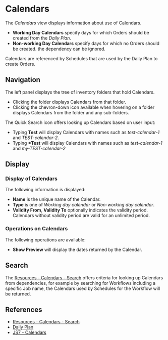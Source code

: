 # Calendars

The *Calendars* view displays information about use of Calendars.

- **Working Day Calendars** specify days for which Orders should be created from the *Daily Plan*.
- **Non-working Day Calendars** specify days for which no Orders should be created. the dependency can be ignored.

Calendars are referenced by Schedules that are used by the Daily Plan to create Orders.

## Navigation

The left panel displays the tree of inventory folders that hold Calendars.

- Clicking the folder displays Calendars from that folder.
- Clicking the chevron-down icon available when hovering on a folder displays Calendars from the folder and any sub-folders.

The Quick Search icon offers looking up Calendars based on user input:

- Typing **Test** will display Calendars with names such as *test-calendar-1* and *TEST-calendar-2*. 
- Typing **\*Test** will display Calendars with names such as *test-calendar-1* and *my-TEST-calendar-2*

## Display

### Display of Calendars

The following information is displayed:

- **Name** is the unique name of the Calendar.
- **Type** is one of *Working day calendar* or *Non-working day calendar*.
- **Validity From**, **Validity To** optionally indicates the validity period. Calendars without validity period are valid for an unlimited period.

### Operations on Calendars

The following operations are available:

- **Show Preview** will display the dates returned by the Calendar.

## Search

The [Resources - Calendars - Search](/resources-calendars-search) offers criteria for looking up Calendars from dependencies, for example by searching for Workflows including a specific Job name, the Calendars used by Schedules for the Workflow will be returned.

## References

- [Resources - Calendars - Search](/resources-calendars-search)
- [Daily Plan](/operating-daily-plan)
- [JS7 - Calendars](https://kb.sos-berlin.com/display/JS7/JS7+-+Calendars)
